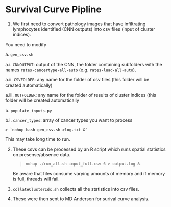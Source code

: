 # Survival Curve Pipline


1. We first need to convert pathology images that have infiltrating lymphocytes identified (CNN outputs) into csv files (input of cluster indices).

You need to modify

a. `gen_csv.sh`

a.i. `CNNOUTPUT`: output of the CNN, the folder containing subfolders with the names `rates-cancertype-all-auto` (e.g. `rates-luad-all-auto`).

a.ii. `CSVFOLDER`: any name for the folder of csv files (this folder will be created automatically)

a.iii. `OUTFOLDER`: any name for the folder of results of cluster indices (this folder will be created automatically


b. `populate_inputs.py`

b.i. `cancer_types`: array of cancer types you want to process
    
	> `nohup bash gen_csv.sh >log.txt &`


This may take long time to run.



2. These csvs can be processed by an R script which runs spatial statistics on presense/absence data.
    > `nohup ./run_all.sh input_full.csv 6 > output.log &`

    Be aware that files consume varying amounts of memory and if memory is full, threads will fail.


3. `collateClusterIdx.sh` collects all the statistics into csv files.


4. These were then sent to MD Anderson for surival curve analysis.

